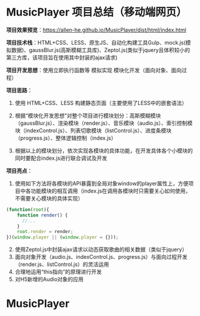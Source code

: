 # MusicPlayer 项目总结（移动端网页）
**项目效果预览**：https://allen-he.github.io/MusicPlayer/dist/html/index.html

**项目技术栈**：HTML+CSS、LESS、原生JS、自动化构建工具Gulp、mock.js(模拟数据)、gaussBlur.js(高斯模糊工具库)、Zeptol.js(类似于jquery且体积较小的第三方库，该项目旨在使用其中封装的ajax请求)

**项目开发思想**：使用立即执行函数等 模拟实现 模块化开发（面向对象、面向过程）

**项目思路**：

1. 使用 HTML+CSS、LESS 构建静态页面（主要使用了LESS中的嵌套语法）

2. 根据“模块化开发思想”对整个项目进行模块划分：高斯模糊模块（gaussBlur.js）、渲染模块（render.js）、音乐模块（audio.js）、索引控制模块（indexControl.js）、列表切歌模块（listControl.js）、进度条模块（progress.js）、整体逻辑控制（index.js）

3. 根据以上的模块划分，依次实现各模块的具体功能，在开发具体各个小模块的同时要配合index.js进行联合调试及开发

**项目亮点**：
1. 使用如下方法将各模块的API暴露到全局对象window的player属性上，方便项目中各功能模块的相互调用（index.js在调用各模块时只需要关心如何使用，不需要关心模块的具体实现）
```js
(function(root){
    function render() {
      //...
    }
    root.render = render;
})(window.player || (window.player = {}));
```
2. 使用Zeptol.js中封装ajax请求以动态获取歌曲的相关数据（类似于jquery）
3. 面向对象开发（audio.js、indexControl.js、progress.js）与面向过程开发（render.js、listControl.js）的灵活运用
4. 合理地运用“this指向”的原理进行开发
5. 对H5新增的Audio对象的应用
# MusicPlayer
